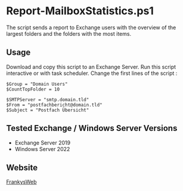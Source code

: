 # Report-MailboxStatistics.ps1

The script sends a report to Exchange users with the overview of the largest folders and the folders with the most items.

## Usage

Download and copy this script to an Exchange Server.
Run this script interactive or with task scheduler.
Change the first lines of the script :

```
$Group = "Domain Users"
$CountTopFolder = 10

$SMTPServer = "smtp.domain.tld"
$From = "postfachbericht@domain.tld"
$Subject = "Postfach Übersicht"
```

## Tested Exchange / Windows Server Versions

- Exchange Server 2019
- Windows Server 2022

## Website

 [FrankysWeb](https://www.frankysweb.de/)
